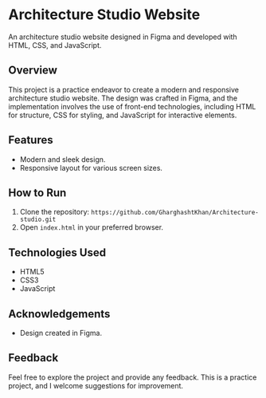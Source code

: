 # Architecture Studio Website

An architecture studio website designed in Figma and developed with HTML, CSS, and JavaScript.

## Overview
This project is a practice endeavor to create a modern and responsive architecture studio website. The design was crafted in Figma, and the implementation involves the use of front-end technologies, including HTML for structure, CSS for styling, and JavaScript for interactive elements.

## Features
- Modern and sleek design.
- Responsive layout for various screen sizes.

## How to Run
1. Clone the repository: `https://github.com/GharghashtKhan/Architecture-studio.git`
2. Open `index.html` in your preferred browser.

## Technologies Used
- HTML5
- CSS3
- JavaScript

## Acknowledgements
- Design created in Figma.

## Feedback
Feel free to explore the project and provide any feedback. This is a practice project, and I welcome suggestions for improvement.

